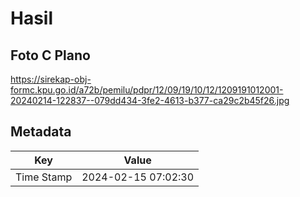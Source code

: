 # Hasil

## Foto C Plano

https://sirekap-obj-formc.kpu.go.id/a72b/pemilu/pdpr/12/09/19/10/12/1209191012001-20240214-122837--079dd434-3fe2-4613-b377-ca29c2b45f26.jpg


## Metadata

| Key        | Value               |
| ---------- | ------------------- |
| Time Stamp | 2024-02-15 07:02:30 |



